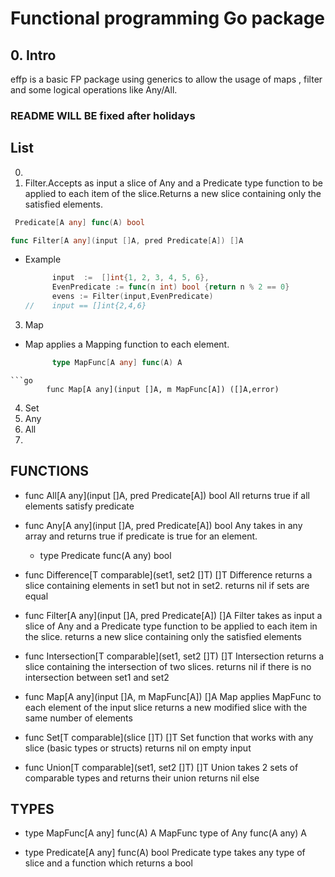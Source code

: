 # Functional programming Go package
## 0. Intro
effp is a basic FP package using generics to allow the usage of maps , filter and some logical operations like Any/All. 
### README WILL BE fixed after holidays
## List
0. 
1. Filter.Accepts as input a slice of Any and a Predicate type function to be applied to each item of the slice.Returns a new slice containing only the satisfied elements.
```go
 Predicate[A any] func(A) bool
```
```go
func Filter[A any](input []A, pred Predicate[A]) []A 
```
- Example
  ```go
        input  :=  []int{1, 2, 3, 4, 5, 6},
        EvenPredicate := func(n int) bool {return n % 2 == 0}
        evens := Filter(input,EvenPredicate)
  //    input == []int{2,4,6}
  ```
3. Map
- Map applies a Mapping function to each element.
  ```go
        type MapFunc[A any] func(A) A
```
```go
        func Map[A any](input []A, m MapFunc[A]) ([]A,error)
```
4. Set
5. Any
6. All
8. 
## FUNCTIONS

- func All[A any](input []A, pred Predicate[A]) bool
        All returns true if all elements satisfy predicate

- func Any[A any](input []A, pred Predicate[A]) bool
    Any takes in any array and returns true if predicate is true for an element.
    - type Predicate func(A any) bool

- func Difference[T comparable](set1, set2 []T) []T
    Difference returns a slice containing elements in set1 but not in set2.
    returns nil if sets are equal

- func Filter[A any](input []A, pred Predicate[A]) []A
    Filter takes as input a slice of Any and a Predicate type function to be
    applied to each item in the slice. returns a new slice containing only the
    satisfied elements

- func Intersection[T comparable](set1, set2 []T) []T
    Intersection returns a slice containing the intersection of two slices.
    returns nil if there is no intersection between set1 and set2

- func Map[A any](input []A, m MapFunc[A]) []A
    Map applies MapFunc to each element of the input slice returns a new
    modified slice with the same number of elements

- func Set[T comparable](slice []T) []T
    Set function that works with any slice (basic types or structs) returns nil
    on empty input

- func Union[T comparable](set1, set2 []T) []T
    Union takes 2 sets of comparable types and returns their union returns nil
    else


## TYPES

- type MapFunc[A any] func(A) A
    MapFunc type of Any func(A any) A

- type Predicate[A any] func(A) bool
    Predicate type takes any type of slice and a function which returns a bool

